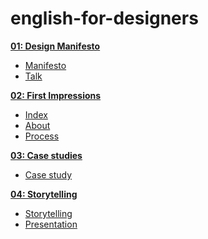 # english-for-designers

**[01: Design Manifesto](01-design-manifesto/manifesto.md)**
- [Manifesto](01-design-manifesto/manifesto.md)
- [Talk](01-design-manifesto/manifesto.pdf)

**[02: First Impressions](02-first-impressions/index.md)**
- [Index](02-first-impressions/index.md)
- [About](02-first-impressions/about.md)
- [Process](02-first-impressions/process.md)

**[03: Case studies](03-case-studies/casestudy.md)**
- [Case study](03-case-studies/casestudy.md)
  
**[04: Storytelling](04-storytelling/storytelling.md)**
- [Storytelling](04-storytelling/storytelling.md)
- [Presentation](04-storytelling/storytelling.pdf)



